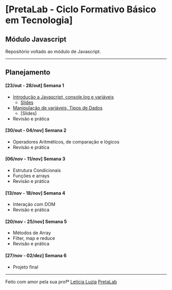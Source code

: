 # [PretaLab - Ciclo Formativo Básico em Tecnologia]
## Módulo Javascript

Repositório voltado ao módulo de Javascript.

---
## Planejamento 
#### [23/out - 28/out] Semana 1 
- [Introdução a Javascript, console.log e variáveis](/semana01/aula01/)
    - [Slides](https://www.canva.com/design/DAFyMRMyIVo/0_URHpGDlPC5CTNSuOnJsg/view?utm_content=DAFyMRMyIVo&utm_campaign=designshare&utm_medium=link&utm_source=editor)
- [Manipulação de variáveis, Tipos de Dados](/semana01/aula02/)
    - [Slides]
- Revisão e prática

#### [30/out - 04/nov] Semana 2
- Operadores Aritméticos, de comparação e lógicos
- Revisão e prática

#### [06/nov - 11/nov] Semana 3
- Estrutura Condicionais
- Funções e arrays
- Revisão e prática

#### [13/nov - 18/nov] Semana 4
- Interação com DOM
- Revisão e prática

#### [20/nov - 25/nov] Semana 5
- Métodos de Array
- Filter, map e reduce
- Revisão e prática

#### [27/nov - 02/dez] Semana 6
- Projeto final

---
Feito com amor pela sua profª [Letícia Luzia](https://www.linkedin.com/in/leticialuzia/)
[PretaLab](https://www.pretalab.com/)